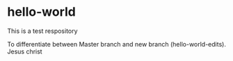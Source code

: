 # hello-world
This is a test respository

To differentiate between Master branch and new branch (hello-world-edits).
Jesus christ
